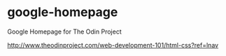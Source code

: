 # google-homepage
Google Homepage for The Odin Project

http://www.theodinproject.com/web-development-101/html-css?ref=lnav

